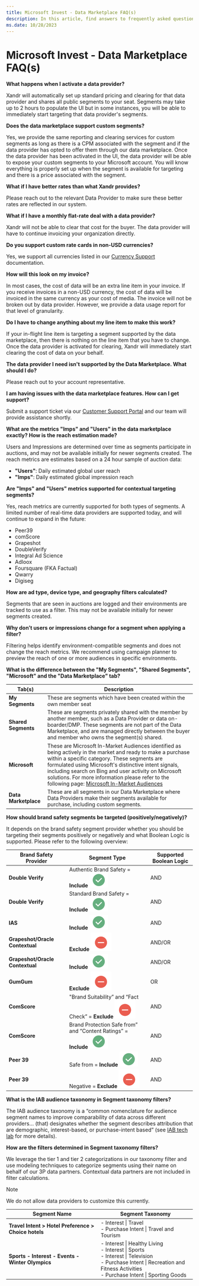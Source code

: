 ```yaml
---
title: Microsoft Invest - Data Marketplace FAQ(s)
description: In this article, find answers to frequently asked questions regarding Data Marketplace.
ms.date: 10/28/2023
---
```


# Microsoft Invest - Data Marketplace FAQ(s)

**What happens when I activate a data provider?**

Xandr will automatically set up standard pricing and clearing for that data provider and shares all public segments to your seat. Segments may take up to 2 hours to populate the UI but in some instances, you will be able to immediately start targeting that data provider's segments.

**Does the data marketplace support custom segments?**

Yes, we provide the same reporting and clearing services for custom segments as long as there is a CPM associated with the segment and if the data provider has opted to offer them through our data marketplace. Once the data provider has been activated in the UI, the data provider will be able to expose your custom segments to your Microsoft account. You will know everything is properly set up when the segment is available for targeting and there is a price associated with the segment.

**What if I have better rates than what Xandr provides?**

Please reach out to the relevant Data Provider to make sure these better rates are reflected in our system.

**What if I have a monthly flat-rate deal with a data provider?**

Xandr will not be able to clear that cost for the buyer. The data provider will have to continue invoicing your organization directly.

**Do you support custom rate cards in non-USD currencies?**

Yes, we support all currencies listed in our [Currency Support](currency-support.md) documentation.

**How will this look on my invoice?**

In most cases, the cost of data will be an extra line item in your invoice. If you receive invoices in a non-USD currency, the cost of data will be invoiced in the same currency as your cost of media. The invoice will not be broken out by data provider. However, we provide a data usage report for that level of granularity.

**Do I have to change anything about my line item to make this work?**

If your in-flight line item is targeting a segment supported by the data marketplace, then there is nothing on the line item that you have to change. Once the data provider is activated for clearing, Xandr will immediately start clearing the cost of data on your behalf.

**The data provider I need isn't supported by the Data Marketplace. What should I do?**

Please reach out to your account representative.

**I am having issues with the data marketplace features. How can I get support?**

Submit a support ticket via our [Customer Support Portal](https://help.xandr.com/) and our team will provide assistance shortly.

**What are the metrics "Imps" and "Users" in the data marketplace exactly? How is the reach estimation made?**

Users and Impressions are determined over time as segments participate in auctions, and may not be available initially for newer segments created. The reach metrics are estimates based on a 24 hour sample of auction data:

- **"Users"**: Daily estimated global user reach
- **"Imps"**: Daily estimated global impression reach

**Are "Imps" and "Users" metrics supported for contextual targeting segments?**

Yes, reach metrics are currently supported for both types of segments. A limited number of real-time data providers are supported today, and will continue to expand in the future:

- Peer39
- comScore
- Grapeshot
- DoubleVerify
- Integral Ad Science
- Adloox
- Foursquare (FKA Factual)
- Qwarry
- Digiseg

**How are ad type, device type, and geography filters calculated?**

Segments that are seen in auctions are logged and their environments are tracked to use as a filter. This may not be available initially for newer segments created.

**Why don’t users or impressions change for a segment when applying a filter?**

Filtering helps identify environment-compatible segments and does not change the reach metrics. We recommend using campaign planner to preview the reach of one or more audiences in specific environments.

**What is the difference between the "My Segments", "Shared Segments", "Microsoft" and the "Data Marketplace" tab?**

| Tab(s) | Description |
|---|---|
| **My Segments** | These are segments which have been created within the own member seat |
| **Shared Segments** | These are segments privately shared with the member by another member, such as a Data Provider or data on-boarder/DMP. These segments are not part of the Data Marketplace, and are managed directly between the buyer and member who owns the segment(s) shared. |
| **Microsoft** | These are Microsoft In-Market Audiences identified as being actively in the market and ready to make a purchase within a specific category. These segments are formulated using Microsoft's distinctive intent signals, including search on Bing and user activity on Microsoft solutions. For more information please refer to the following page: [Microsoft In-Market Audiences](../invest/microsoft-in-market-audiences.md) |
| **Data Marketplace** | These are all segments in our Data Marketplace where Data Providers make their segments available for purchase, including custom segments. |

**How should brand safety segments be targeted (positively/negatively)?**

It depends on the brand safety segment provider whether you should be targeting their segments positively or negatively and what Boolean Logic is supported. Please refer to the following overview:

| Brand Safety Provider | Segment Type | Supported Boolean Logic |
|---|---|---|
| **Double Verify** | Authentic Brand Safety = **Include** ![Check mark.](media/check.png) | AND |
| **Double Verify** | Standard Brand Safety = **Include** ![Check mark.](media/check.png) | AND |
| **IAS** | **Include** ![Check mark.](media/check.png) | AND |
| **Grapeshot/Oracle Contextual** | **Exclude** ![Exclude mark.](media/exclude.png) | AND/OR |
| **Grapeshot/Oracle Contextual** | **Include** ![Check mark.](media/check.png) | AND/OR |
| **GumGum** | **Exclude** ![Exclude mark.](media/exclude.png) | OR |
| **ComScore** | "Brand Suitability” and “Fact Check” = **Exclude** ![Exclude mark.](media/exclude.png) | AND |
| **ComScore** | Brand Protection Safe from” and “Content Ratings” = **Include** ![Check mark.](media/check.png) | AND |
| **Peer 39** | Safe from = **Include** ![Check mark.](media/check.png) | AND |
| **Peer 39** | Negative = **Exclude** ![Exclude mark.](media/exclude.png) | AND |

**What is the IAB audience taxonomy in Segment taxonomy filters?**

The IAB audience taxonomy is a “common nomenclature for audience segment names to improve comparability of data across different providers… (that) designates whether the segment describes attribution that are demographic, interest-based, or purchase-intent based” (see [IAB tech lab](https://iabtechlab.com/standards/audience-taxonomy/) for more details).

**How are the filters determined in Segment taxonomy filters?**

We leverage the tier 1 and tier 2 categorizations in our taxonomy filter and use modeling techniques to categorize segments using their name on behalf of our 3P data partners. Contextual data partners are not included in filter calculations.

> [!NOTE]
> We do not allow data providers to customize this currently.

| Segment Name | Segment Taxonomy |
|---|---|
| **Travel Intent > Hotel Preference > Choice hotels** | - Interest \| Travel <br> - Purchase Intent \| Travel and Tourism |
| **Sports - Interest - Events - Winter Olympics** | - Interest \| Healthy Living <br> - Interest \| Sports <br> - Interest \| Television <br> - Purchase Intent \| Recreation and Fitness Activities <br> - Purchase Intent \| Sporting Goods |
